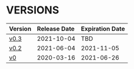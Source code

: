 # VERSIONS

| Version | Release Date | Expiration Date |
|:--|:--|:--|
| [v0.3](./v0.3.md) | 2021-10-04 | TBD |
| [v0.2](./v0.2.md) | 2021-06-04 | 2021-11-05 |
| [v0](./v0.md) | 2020-03-16 | 2021-06-26 |
